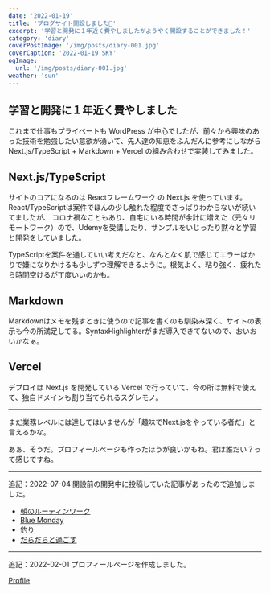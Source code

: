 ```yaml
---
date: '2022-01-19'
title: 'ブログサイト開設しました🍾'
excerpt: '学習と開発に１年近く費やしましたがようやく開設することができました！'
category: 'diary'
coverPostImage: '/img/posts/diary-001.jpg'
coverCaption: '2022-01-19 SKY'
ogImage:
  url: '/img/posts/diary-001.jpg'
weather: 'sun'
---
```


## 学習と開発に１年近く費やしました
これまで仕事もプライベートも WordPress が中心でしたが、前々から興味のあった技術を勉強したい意欲が湧いて、先人達の知恵をふんだんに参考にしながら Next.js/TypeScript + Markdown + Vercel の組み合わせで実装してみました。

## Next.js/TypeScript
サイトのコアになるのは Reactフレームワーク の Next.js を使っています。React/TypeScriptは案件でほんの少し触れた程度でさっぱりわからないが続いてましたが、
コロナ禍なこともあり、自宅にいる時間が余計に増えた（元々リモートワーク）ので、Udemyを受講したり、サンプルをいじったり黙々と学習と開発をしていました。

TypeScriptを案件を通していい考えだなと、なんとなく肌で感じてエラーばかりで嫌になりかけるも少しずつ理解できるように。根気よく、粘り強く、疲れたら時間空けるが丁度いいのかも。

## Markdown
Markdownはメモを残すときに使うので記事を書くのも馴染み深く、サイトの表示も今の所満足してる。SyntaxHighlighterがまだ導入できてないので、おいおいかなぁ。

## Vercel
デプロイは Next.js を開発している Vercel で行っていて、今の所は無料で使えて、独自ドメインも割り当てられるスグレモノ。

---

まだ業務レベルには達してはいませんが「趣味でNext.jsをやっている者だ」と言えるかな。

あぁ、そうだ。プロフィールページも作ったほうが良いかもね。君は誰だい？って感じですね。

---

追記：2022-07-04
開設前の開発中に投稿していた記事があったので追加しました。

- [朝のルーティンワーク](/posts/2021-09-14)
- [Blue Monday](/posts/2021-09-13)
- [釣り](/posts/2021-09-12)
- [だらだらと過ごす](/posts/2021-09-11)

---

追記：2022-02-01
プロフィールページを作成しました。

[Profile](/profile)
